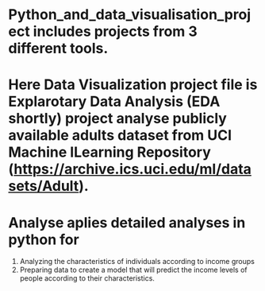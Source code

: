 # Python_and_data_visualisation_project includes projects from 3 different tools.
# Here Data Visualization project file is Explarotary Data Analysis (EDA shortly) project analyse publicly available adults dataset from UCI Machine lLearning Repository (https://archive.ics.uci.edu/ml/datasets/Adult).
# Analyse aplies detailed analyses in python for 
1. Analyzing the characteristics of individuals according to income groups
2. Preparing data to create a model that will predict the income levels of people according to their characteristics.
